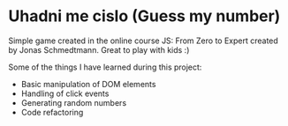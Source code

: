 # Uhadni me cislo (Guess my number)

Simple game created in the online course JS: From Zero to Expert created by Jonas Schmedtmann. Great to play with kids :)

Some of the things I have learned during this project:

- Basic manipulation of DOM elements
- Handling of click events
- Generating random numbers
- Code refactoring
